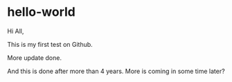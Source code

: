 # hello-world

Hi All,

This is my first test on Github.

More update done.

And this is done after more than 4 years. More is coming in some time later?
